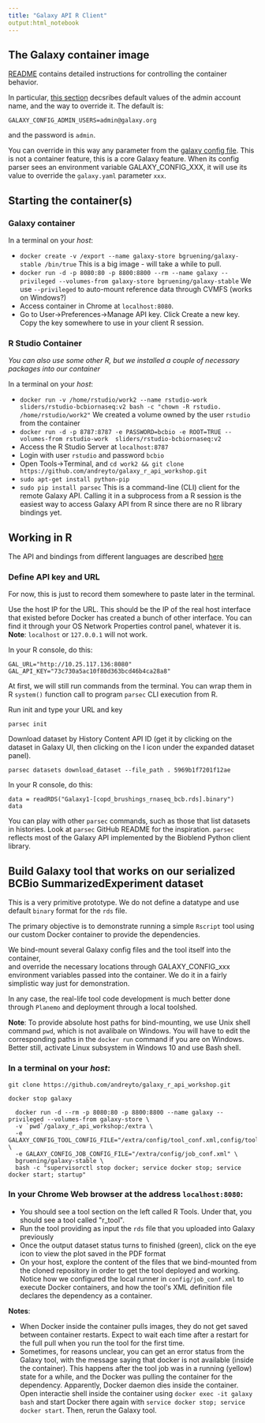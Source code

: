 ```yaml
---
title: "Galaxy API R Client"
output:html_notebook
---
```

## The Galaxy container image

[README](https://github.com/bgruening/docker-galaxy-stable) contains detailed instructions
for controlling the container behavior.

In particular, [this section](https://github.com/bgruening/docker-galaxy-stable#Galaxys-config-settings)
decsribes default values of the admin account name, and the way to override it.
The default is:
```
GALAXY_CONFIG_ADMIN_USERS=admin@galaxy.org
```
and the password is `admin`.

You can override in this way any parameter from the [galaxy config file](https://github.com/galaxyproject/galaxy/blob/release_19.01/config/galaxy.yml.sample). 
This is not a container feature, this is a core Galaxy feature. When its config parser sees
an environment variable GALAXY_CONFIG_XXX, it will use its value to override the `galaxy.yaml` 
parameter `xxx`.

## Starting the container(s)

### Galaxy container

In a terminal on your *host*:

- `docker create -v /export --name galaxy-store bgruening/galaxy-stable /bin/true`
   This is a big image - will take a while to pull.
- `docker run -d -p 8080:80 -p 8800:8800 --rm --name galaxy --privileged --volumes-from galaxy-store bgruening/galaxy-stable`
  We use `--privileged` to auto-mount reference data through CVMFS (works on Windows?)
- Access container in Chrome at `localhost:8080`.
- Go to User->Preferences->Manage API key. Click Create a new key. 
  Copy the key somewhere to use in your client R session.

### R Studio Container

*You can also use some other R, but we installed a couple of necessary packages into our container*

In a terminal on your *host*:

- `docker run -v /home/rstudio/work2 --name rstudio-work sliders/rstudio-bcbiornaseq:v2 bash -c "chown -R rstudio. /home/rstudio/work2"`
  We created a volume owned by the user `rstudio` from the container
- `docker run -d -p 8787:8787 -e PASSWORD=bcbio -e ROOT=TRUE --volumes-from rstudio-work  sliders/rstudio-bcbiornaseq:v2`
- Access the R Studio Server at `localhost:8787`
- Login with user `rstudio` and password `bcbio`
- Open Tools->Terminal, and `cd work2 && git clone https://github.com/andreyto/galaxy_r_api_workshop.git`
- `sudo apt-get install python-pip`
- `sudo pip install parsec`
  This is a command-line (CLI) client for the remote Galaxy API. Calling it in a subprocess from a R session is 
  the easiest way to access Galaxy API from R since there are no R library bindings yet.

## Working in R

The API and bindings from different languages are described [here](https://galaxyproject.org/develop/api/)

### Define API key and URL

For now, this is just to record them somewhere to paste later in the terminal.

Use the host IP for the URL. This should be the IP of the real host interface that existed
before Docker has created a bunch of other interface. You can find it through your OS
Network Properties control panel, whatever it is. **Note**: `localhost` or `127.0.0.1` will
not work.

In your R console, do this:

```{r}
GAL_URL="http://10.25.117.136:8080"
GAL_API_KEY="73c730a5ac10f80d363bcd46b4ca28a8"
```

At first, we will still run commands from the terminal. You can wrap them in R `system()` function call
to program `parsec` CLI execution from R.

Run init and type your URL and key
```
parsec init
```
Download dataset by History Content API ID (get it by clicking on the dataset in Galaxy UI,
then clicking on the I icon under the expanded dataset panel).
```
parsec datasets download_dataset --file_path . 5969b1f7201f12ae
```

In your R console, do this:
```{r}
data = readRDS("Galaxy1-[copd_brushings_rnaseq_bcb.rds].binary")
data
```

You can play with other `parsec` commands, such as those that list datasets in histories. Look at
`parsec` GitHub README for the inspiration. `parsec` reflects most of the Galaxy API implemented 
by the Bioblend Python client library.

## Build Galaxy tool that works on our serialized BCBio SummarizedExperiment dataset

This is a very primitive prototype. We do not define a datatype and use default `binary` format for the `rds` file.

The primary objective is to demonstrate running a simple `Rscript` tool using our custom
Docker container to provide the dependencies.

We bind-mount several Galaxy config files and the tool itself into the container,  
and override the necessary locations through GALAXY_CONFIG_xxx environment variables passed
into the container. We do it in a fairly simplistic way just for demonstration.

In any case, the real-life tool code development is much better done through `Planemo` and
deployment through a local toolshed.

**Note**: To provide absolute host paths for bind-mounting, we use Unix shell command `pwd`,
which is not avalibale on Windows. You will have to edit the corresponding paths in the `docker run`
command if you are on Windows. Better still, activate Linux subsystem in Windows 10 and use Bash shell.

### In a terminal on your *host*:

`git clone https://github.com/andreyto/galaxy_r_api_workshop.git`

`docker stop galaxy`

```
  docker run -d --rm -p 8080:80 -p 8800:8800 --name galaxy --privileged --volumes-from galaxy-store \
  -v `pwd`/galaxy_r_api_workshop:/extra \
  -e GALAXY_CONFIG_TOOL_CONFIG_FILE="/extra/config/tool_conf.xml,config/tool_conf.xml.sample,config/shed_tool_conf.xml" \
  -e GALAXY_CONFIG_JOB_CONFIG_FILE="/extra/config/job_conf.xml" \
  bgruening/galaxy-stable \
  bash -c "supervisorctl stop docker; service docker stop; service docker start; startup"
```

### In your Chrome Web browser at the address `localhost:8080`:

- You should see a tool section on the left called R Tools. Under that, you should see a tool called "r_tool".
- Run the tool providing as input the `rds` file that you uploaded into Galaxy previously
- Once the output dataset status turns to finished (green), click on the eye icon to view the plot saved in the PDF format
- On your host, explore the content of the files that we bind-mounted from the cloned repository in order to get the 
  tool deployed and working. Notice how we configured the local runner in `config/job_conf.xml` to execute Docker containers,
  and how the tool's XML definition file declares the dependency as a container.

**Notes**: 
- When Docker inside the container pulls images, they do not get saved between container
  restarts. Expect to wait each time after a restart for the full pull when you run the tool
  for the first time.
- Sometimes, for reasons unclear, you can get an error status from the Galaxy tool, with the message
  saying that docker is not available (inside the container). This happens after the tool job was in
  a running (yellow) state for a while, and the Docker was pulling the container for the dependency.
  Apparently, Docker daemon dies inside the container.
  Open interactie shell inside the container using `docker exec -it galaxy bash` and start Docker there
  again with `service docker stop; service docker start`. Then, rerun the Galaxy tool.
